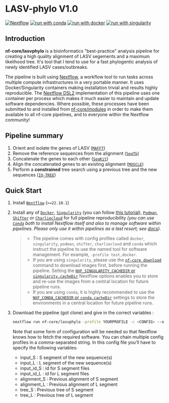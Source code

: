 # LASV-phylo V1.0

[![Nextflow](https://img.shields.io/badge/nextflow%20DSL2-%E2%89%A522.10.1-23aa62.svg)](https://www.nextflow.io/)
[![run with conda](http://img.shields.io/badge/run%20with-conda-3EB049?labelColor=000000&logo=anaconda)](https://docs.conda.io/en/latest/)
[![run with docker](https://img.shields.io/badge/run%20with-docker-0db7ed?labelColor=000000&logo=docker)](https://www.docker.com/)
[![run with singularity](https://img.shields.io/badge/run%20with-singularity-1d355c.svg?labelColor=000000)](https://sylabs.io/docs/)

## Introduction

**nf-core/lasvphylo** is a bioinformatics "best-practice" analysis pipeline for creating a high quality alignment of LASV segements and a maximum likelihood tree. It's tool that I tend to use for a fast phylogentic analysis of newly identified LASV cases/outbreaks.

The pipeline is built using [Nextflow](https://www.nextflow.io), a workflow tool to run tasks across multiple compute infrastructures in a very portable manner. It uses Docker/Singularity containers making installation trivial and results highly reproducible. The [Nextflow DSL2](https://www.nextflow.io/docs/latest/dsl2.html) implementation of this pipeline uses one container per process which makes it much easier to maintain and update software dependencies. Where possible, these processes have been submitted to and installed from [nf-core/modules](https://github.com/nf-core/modules) in order to make them available to all nf-core pipelines, and to everyone within the Nextflow community!

## Pipeline summary

<!-- TODO create a graphical overview -->

1. Orient and isolate the genes of LASV ([`MAFFT`](https://mafft.cbrc.jp/alignment/software/))
2. Remove the reference sequences from the alignment ([`SeqTk`](https://github.com/lh3/seqtk))
3. Concatenate the genes to each other ([`SeqKit`](https://bioinf.shenwei.me/seqkit/))
4. Align the concatenated genes to an existing alignment ([`MUSCLE`](https://www.drive5.com/muscle))
5. Perform a __constrained__ tree search using a previous tree and the new sequences ([`IQ-TREE`](http://www.iqtree.org/))

## Quick Start

1. Install [`Nextflow`](https://www.nextflow.io/docs/latest/getstarted.html#installation) (`>=22.10.1`)

2. Install any of [`Docker`](https://docs.docker.com/engine/installation/), [`Singularity`](https://www.sylabs.io/guides/3.0/user-guide/) (you can follow [this tutorial](https://singularity-tutorial.github.io/01-installation/)), [`Podman`](https://podman.io/), [`Shifter`](https://nersc.gitlab.io/development/shifter/how-to-use/) or [`Charliecloud`](https://hpc.github.io/charliecloud/) for full pipeline reproducibility _(you can use [`Conda`](https://conda.io/miniconda.html) both to install Nextflow itself and also to manage software within pipelines. Please only use it within pipelines as a last resort; see [docs](https://nf-co.re/usage/configuration#basic-configuration-profiles))_.
    > - The pipeline comes with config profiles called `docker`, `singularity`, `podman`, `shifter`, `charliecloud` and `conda` which instruct the pipeline to use the named tool for software management. For example, `-profile test,docker`.
    > - If you are using `singularity`, please use the [`nf-core download`](https://nf-co.re/tools/#downloading-pipelines-for-offline-use) command to download images first, before running the pipeline. Setting the [`NXF_SINGULARITY_CACHEDIR` or `singularity.cacheDir`](https://www.nextflow.io/docs/latest/singularity.html?#singularity-docker-hub) Nextflow options enables you to store and re-use the images from a central location for future pipeline runs.
   > - If you are using `conda`, it is highly recommended to use the [`NXF_CONDA_CACHEDIR` or `conda.cacheDir`](https://www.nextflow.io/docs/latest/conda.html) settings to store the environments in a central location for future pipeline runs.

3. Download the pipeline (got clone) and give in the correct variables :

   ```bash
   nextflow run nf-core/lasvphylo -profile YOURPROFILE -c <CONFIG> --outdir <OUTDIR>
   ```
   Note that some form of configuration will be needed so that Nextflow knows how to fetch the required software. You can chain multiple config profiles in a comma-separated string. In this config file you'll have to specify the following variables:

   - input_S : S segment of the new sequence(s)
   - input_L : L segment of the new sequence(s)
   - input_id_S : id for S segment files
   - input_id_L : id for L segment files
   - alignment_S : Previous alignment of S segment
   - alignment_L : Previous alignment of L segment
   - tree_S : Previous tree of S segment
   - tree_L : Previous tree of L segment






